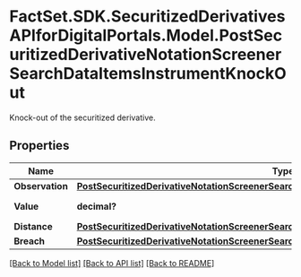 # FactSet.SDK.SecuritizedDerivativesAPIforDigitalPortals.Model.PostSecuritizedDerivativeNotationScreenerSearchDataItemsInstrumentKnockOut
Knock-out of the securitized derivative.

## Properties

Name | Type | Description | Notes
------------ | ------------- | ------------- | -------------
**Observation** | [**PostSecuritizedDerivativeNotationScreenerSearchDataItemsInstrumentKnockOutObservation**](PostSecuritizedDerivativeNotationScreenerSearchDataItemsInstrumentKnockOutObservation.md) |  | [optional] 
**Value** | **decimal?** | Value of the knock-out. | [optional] 
**Distance** | [**PostSecuritizedDerivativeNotationScreenerSearchDataItemsInstrumentKnockOutDistance**](PostSecuritizedDerivativeNotationScreenerSearchDataItemsInstrumentKnockOutDistance.md) |  | [optional] 
**Breach** | [**PostSecuritizedDerivativeNotationScreenerSearchDataItemsInstrumentKnockOutBreach**](PostSecuritizedDerivativeNotationScreenerSearchDataItemsInstrumentKnockOutBreach.md) |  | [optional] 

[[Back to Model list]](../README.md#documentation-for-models) [[Back to API list]](../README.md#documentation-for-api-endpoints) [[Back to README]](../README.md)

